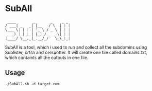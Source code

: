 # SubAll 
```
 ____        _       _    _ _ 
/ ___| _   _| |__   / \  | | |
\___ \| | | | '_ \ / _ \ | | |
 ___) | |_| | |_) / ___ \| | |
|____/ \__,_|_.__/_/   \_\_|_|

```
 SubAll is a tool, which i used to run and collect all the subdomins using Sublister, crtsh and cerspotter.
 It will create one file called domains.txt, which containts all the outputs in one file.

## Usage
 `./SubAll.sh -d target.com`
